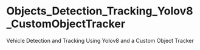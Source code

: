 # Objects_Detection_Tracking_Yolov8_CustomObjectTracker
Vehicle Detection and Tracking Using Yolov8 and a Custom Object Tracker
